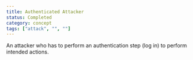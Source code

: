 ```yaml
---
title: Authenticated Attacker
status: Completed
category: concept
tags: ["attack", "", ""]
---
```


An attacker who has to perform an authentication step (log in) to perform intended actions.